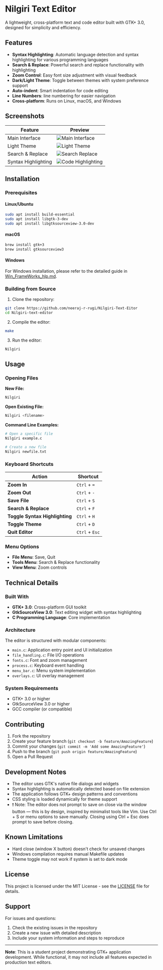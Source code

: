 # Nilgiri Text Editor

A lightweight, cross-platform text and code editor built with GTK+ 3.0, designed for simplicity and efficiency.

## Features

- **Syntax Highlighting**: Automatic language detection and syntax highlighting for various programming languages
- **Search & Replace**: Powerful search and replace functionality with highlighting
- **Zoom Control**: Easy font size adjustment with visual feedback
- **Dark/Light Theme**: Toggle between themes with system preference support
- **Auto-indent**: Smart indentation for code editing
- **Line Numbers**: line numbering for easier navigation
- **Cross-platform**: Runs on Linux, macOS, and Windows

## Screenshots

| Feature | Preview |
|---------|---------|
| Main Interface | ![Main Interface](./md_usr_hlp/images/2.png) |
| Light Theme | ![Light Theme](./md_usr_hlp/images/3.png) |
| Search & Replace | ![Search Replace](./md_usr_hlp/images/5.png) |
| Syntax Highlighting | ![Code Highlighting](./md_usr_hlp/images/8.png) |

## Installation

### Prerequisites

#### Linux/Ubuntu
```bash
sudo apt install build-essential
sudo apt install libgtk-3-dev
sudo apt install libgtksourceview-3.0-dev
```

#### macOS
```bash
brew install gtk+3
brew install gtksourceview3
```

#### Windows
For Windows installation, please refer to the detailed guide in [Win_FrameWorks_hlp.md](./md_usr_hlp/Win_FrameWorks_hlp.md).

### Building from Source

1. Clone the repository:
```bash
git clone https://github.com/neeraj-r-rugi/Nilgiri-Text-Eitor
cd Nilgiri-text-editor
```

2. Compile the editor:
```bash
make
```

3. Run the editor:
```bash
Nilgiri
```

## Usage

### Opening Files

**New File:**
```bash
Nilgiri
```

**Open Existing File:**
```bash
Nilgiri <filename>
```

**Command Line Examples:**
```bash
# Open a specific file
Nilgiri example.c

# Create a new file
Nilgiri newfile.txt
```

### Keyboard Shortcuts

| Action | Shortcut |
|--------|----------|
| **Zoom In** | `Ctrl` + `=` |
| **Zoom Out** | `Ctrl` + `-` |
| **Save File** | `Ctrl` + `S` |
| **Search & Replace** | `Ctrl` + `F` |
| **Toggle Syntax Highlighting** | `Ctrl` + `H` |
| **Toggle Theme** | `Ctrl` + `D` |
| **Quit Editor** | `Ctrl` + `Esc` |

### Menu Options

- **File Menu**: Save, Quit
- **Tools Menu**: Search & Replace functionality
- **View Menu**: Zoom controls

## Technical Details

### Built With
- **GTK+ 3.0**: Cross-platform GUI toolkit
- **GtkSourceView 3.0**: Text editing widget with syntax highlighting
- **C Programming Language**: Core implementation

### Architecture
The editor is structured with modular components:
- `main.c`: Application entry point and UI initialization
- `file_handling.c`: File I/O operations
- `fonts.c`: Font and zoom management
- `process.c`: Keyboard event handling
- `menu_bar.c`: Menu system implementation
- `overlays.c`: UI overlay management

### System Requirements
- GTK+ 3.0 or higher
- GtkSourceView 3.0 or higher
- GCC compiler (or compatible)

## Contributing

1. Fork the repository
2. Create your feature branch (`git checkout -b feature/AmazingFeature`)
3. Commit your changes (`git commit -m 'Add some AmazingFeature'`)
4. Push to the branch (`git push origin feature/AmazingFeature`)
5. Open a Pull Request

## Development Notes

- The editor uses GTK's native file dialogs and widgets
- Syntax highlighting is automatically detected based on file extension
- The application follows GTK+ design patterns and conventions
- CSS styling is loaded dynamically for theme support
- ❗ Note: The editor does not prompt to save on close via the window button — this is by design, inspired by minimalist tools like Vim. Use Ctrl + S or menu options to save manually. Closing using Ctrl + Esc does prompt to save before closing.

## Known Limitations

- Hard close (window X button) doesn't check for unsaved changes
- Windows compilation requires manual Makefile updates
- Theme toggle may not work if system is set to dark mode

## License

This project is licensed under the MIT License - see the [LICENSE](LICENSE) file for details.

## Support

For issues and questions:
1. Check the existing issues in the repository
2. Create a new issue with detailed description
3. Include your system information and steps to reproduce

---

**Note**: This is a student project demonstrating GTK+ application development. While functional, it may not include all features expected in production text editors.
